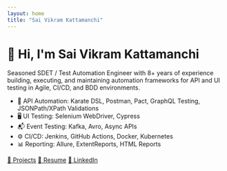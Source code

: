```yaml
---
layout: home
title: "Sai Vikram Kattamanchi"
---
```


<div class="hero">
  <h1>👋 Hi, I'm Sai Vikram Kattamanchi</h1>
  <p>
    Seasoned SDET / Test Automation Engineer with 8+ years of experience building, executing, and maintaining automation frameworks for API and UI testing in Agile, CI/CD, and BDD environments.
  </p>

  <ul>
    <li>🧪 API Automation: Karate DSL, Postman, Pact, GraphQL Testing, JSONPath/XPath Validations</li>
    <li>🖥️ UI Testing: Selenium WebDriver, Cypress</li>
    <li>📬 Event Testing: Kafka, Avro, Async APIs</li>
    <li>⚙️ CI/CD: Jenkins, GitHub Actions, Docker, Kubernetes</li>
    <li>📊 Reporting: Allure, ExtentReports, HTML Reports</li>
  </ul>

  <div class="btn-group">
    <a href="{{ site.baseurl }}/projects/">🔧 Projects</a>
    <a href="{{ site.baseurl }}/resume.pdf" target="_blank">📄 Resume</a>
    <a href="https://linkedin.com/in/sai-vikram95" target="_blank">💼 LinkedIn</a>
  </div>
</div>
